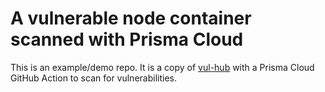 # A vulnerable node container scanned with Prisma Cloud

This is an example/demo repo. It is a copy of [vul-hub](https://github.com/vulhub/vulhub) with a Prisma Cloud GitHub Action to scan for vulnerabilities.
